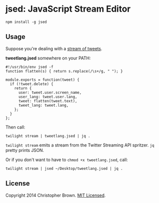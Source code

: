 # jsed: JavaScript Stream Editor

    npm install -g jsed


## Usage

Suppose you're dealing with a [stream of tweets](https://chbrown.github.io/docs/twitter).

**tweetlang.jsed** somewhere on your PATH:

    #!/usr/bin/env jsed -f
    function flatten(s) { return s.replace(/\s+/g, " "); }

    module.exports = function(tweet) {
      if (!tweet.delete) {
        return {
          user: tweet.user.screen_name,
          user_lang: tweet.user.lang,
          tweet: flatten(tweet.text),
          tweet_lang: tweet.lang,
        };
      }
    };

Then call:

    twilight stream | tweetlang.jsed | jq .

`twilight stream` emits a stream from the Twitter Streaming API spritzer. `jq` pretty prints JSON.

Or if you don't want to have to `chmod +x tweetlang.jsed`, call:

    twilight stream | jsed ~/Desktop/tweetlang.jsed | jq .


## License

Copyright 2014 Christopher Brown. [MIT Licensed](http://opensource.org/licenses/MIT).
